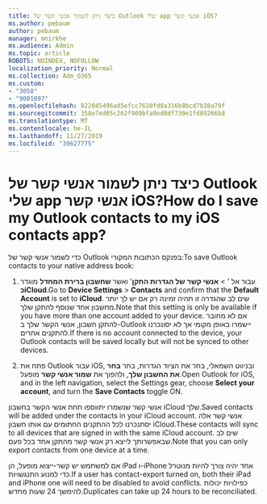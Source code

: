 ```yaml
---
title: כיצד ניתן לשמור אנשי קשר של Outlook שלי app אנשי קשר iOS?
ms.author: pebaum
author: pebaum
manager: mnirkhe
ms.audience: Admin
ms.topic: article
ROBOTS: NOINDEX, NOFOLLOW
localization_priority: Normal
ms.collection: Adm_O365
ms.custom:
- "3058"
- "9001097"
ms.openlocfilehash: 822045496ad5efcc7610fd8a316b8bcd7b38a79f
ms.sourcegitcommit: 358e7ed05c262f909bfa9ed0df730e1fd89266b8
ms.translationtype: MT
ms.contentlocale: he-IL
ms.lasthandoff: 11/27/2019
ms.locfileid: "39627775"
---
```

# <a name="how-do-i-save-my-outlook-contacts-to-my-ios-contacts-app"></a><span data-ttu-id="26ce2-102">כיצד ניתן לשמור אנשי קשר של Outlook שלי app אנשי קשר iOS?</span><span class="sxs-lookup"><span data-stu-id="26ce2-102">How do I save my Outlook contacts to my iOS contacts app?</span></span>

<span data-ttu-id="26ce2-103">כדי לשמור אנשי קשר של Outlook בפנקס הכתובות המקורי:</span><span class="sxs-lookup"><span data-stu-id="26ce2-103">To save Outlook contacts to your native address book:</span></span>
 
1. <span data-ttu-id="26ce2-104">עבור אל ' > **אנשי קשר** **של הגדרות התקן**' ואשר **שחשבון ברירת המחדל** מוגדר **כiCloud**.</span><span class="sxs-lookup"><span data-stu-id="26ce2-104">Go to **Device Settings** > **Contacts** and confirm that the **Default Account** is set to **iCloud**.</span></span> <span data-ttu-id="26ce2-105">שים לב שהגדרה זו תהיה זמינה רק אם יש לך יותר מחשבון אחד שנוסף להתקן שלך.</span><span class="sxs-lookup"><span data-stu-id="26ce2-105">Note that this setting is only be available if you have more than one account added to your device.</span></span> <span data-ttu-id="26ce2-106">אם לא מחובר להתקן חשבון, אנשי הקשר שלך ב-Outlook יישמרו באופן מקומי אך לא יסונכרנו להתקנים אחרים.</span><span class="sxs-lookup"><span data-stu-id="26ce2-106">If there is no account connected to the device, your Outlook contacts will be saved locally but will not be synced to other devices.</span></span>
 
2. <span data-ttu-id="26ce2-107">פתח את Outlook עבור iOS, ובניווט השמאלי, בחר את הציוד הגדרות, בחר **בחר את החשבון שלך**, ולהפוך את **שמור אנשי קשר** מופעל.</span><span class="sxs-lookup"><span data-stu-id="26ce2-107">Open Outlook for iOS, and in the left navigation, select the Settings gear, choose **Select your account**, and turn the **Save Contacts** toggle ON.</span></span>
 
<span data-ttu-id="26ce2-108">אנשי קשר שנשמרו יתווספו תחת אנשי הקשר בחשבון iCloud שלך.</span><span class="sxs-lookup"><span data-stu-id="26ce2-108">Saved contacts will be added under the contacts in your iCloud account.</span></span> <span data-ttu-id="26ce2-109">אנשי קשר אלה יסתנכרנו לכל ההתקנים החתומים עם אותו חשבון iCloud.</span><span class="sxs-lookup"><span data-stu-id="26ce2-109">These contacts will sync to all devices that are signed in with the same iCloud account.</span></span> <span data-ttu-id="26ce2-110">שים לב שבאפשרותך לייצא רק אנשי קשר מהתקן אחד בכל פעם.</span><span class="sxs-lookup"><span data-stu-id="26ce2-110">Note that you can only export contacts from one device at a time.</span></span>
 
<span data-ttu-id="26ce2-111">אם למשתמש יש קשר-ייצוא מופעל, הן iPad ו-iPhone אחד יהיה צורך להיות מנוטרל כדי למנוע התנגשויות.</span><span class="sxs-lookup"><span data-stu-id="26ce2-111">If a user has contact-export turned on, both their iPad and iPhone one will need to be disabled to avoid conflicts.</span></span> <span data-ttu-id="26ce2-112">כפילויות יכולות להימשך 24 שעות מחדש.</span><span class="sxs-lookup"><span data-stu-id="26ce2-112">Duplicates can take up 24 hours to be reconciliated.</span></span>